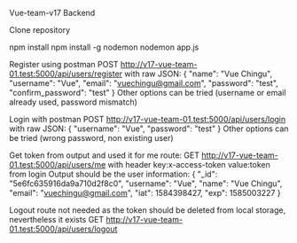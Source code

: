 Vue-team-v17 Backend

Clone repository

npm install
npm install -g nodemon
nodemon app.js

Register using postman
POST http://v17-vue-team-01.test:5000/api/users/register with raw JSON:
{
    "name": "Vue Chingu",
    "username": "Vue",
    "email": "vuechingu@gmail.com",
    "password": "test",
    "confirm_password": "test"
}
Other options can be tried (username or email already used, password mismatch)

Login with postman
POST http://v17-vue-team-01.test:5000/api/users/login with raw JSON:
{
	"username": "Vue",
	"password": "test"
}
Other options can be tried (wrong password, non existing user)

Get token from output and used it for me route:
GET http://v17-vue-team-01.test:5000/api/users/me with header key:x-access-token value:token from login
Output should be the user information:
{
    "_id": "5e6fc635916da9a710d2f8c0",
    "username": "Vue",
    "name": "Vue Chingu",
    "email": "vuechingu@gmail.com",
    "iat": 1584398427,
    "exp": 1585003227
}

Logout route not needed as the token should be deleted from local storage, nevertheless it exists
GET http://v17-vue-team-01.test:5000/api/users/logout



